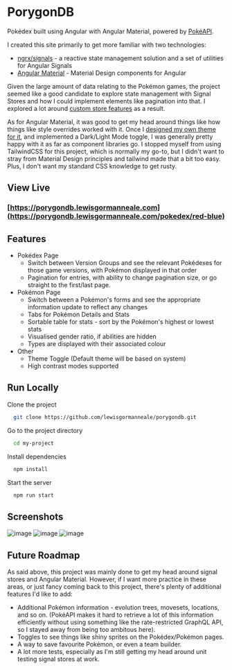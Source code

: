 # PorygonDB

Pokédex built using Angular with Angular Material, powered by [PokéAPI](https://pokeapi.co/).

I created this site primarily to get more familiar with two technologies:
- [ngrx/signals](https://ngrx.io/guide/signals) - a reactive state management solution and a set of utilities for Angular Signals
- [Angular Material](https://material.angular.io) - Material Design components for Angular

Given the large amount of data relating to the Pokémon games, the project seemed like a good candidate to explore state management with Signal Stores and how I could implement elements like pagination into that. I explored a lot around [custom store features](https://ngrx.io/guide/signals/signal-store/custom-store-features) as a result. 

As for Angular Material, it was good to get my head around things like how things like style overrides worked with it. Once I [designed my own theme for it](https://material-foundation.github.io/material-theme-builder/), and implemented a Dark/Light Mode toggle, I was generally pretty happy with it as far as component libraries go. I stopped myself from using TailwindCSS for this project, which is normally my go-to, but I didn't want to stray from Material Design principles and tailwind made that a bit too easy. Plus, I don't want my standard CSS knowledge to get rusty.


## View Live
### [https://porygondb.lewisgormanneale.com](https://porygondb.lewisgormanneale.com/pokedex/red-blue)

## Features

- Pokédex Page
    - Switch between Version Groups and see the relevant Pokédexes for those game versions, with Pokémon displayed in that order
    - Pagination for entries, with ability to change pagination size, or go straight to the first/last page.
- Pokémon Page
    - Switch between a Pokémon's forms and see the appropriate information update to reflect any changes
    - Tabs for Pokémon Details and Stats
    - Sortable table for stats - sort by the Pokémon's highest or lowest stats
    - Visualised gender ratio, if abilities are hidden
    - Types are displayed with their associated colour
- Other
    - Theme Toggle (Default theme will be based on system)
    - High contrast modes supported

## Run Locally

Clone the project

```bash
  git clone https://github.com/lewisgormanneale/porygondb.git
```

Go to the project directory

```bash
  cd my-project
```

Install dependencies

```bash
  npm install
```

Start the server

```bash
  npm run start
```

## Screenshots
![image](https://github.com/user-attachments/assets/dadf382e-d4d0-44a6-bb75-2a24bcc406cd)
![image](https://github.com/user-attachments/assets/bce689d1-4885-4d59-8933-7ac09cdf6f23)
![image](https://github.com/user-attachments/assets/a29f4c1a-ed9b-40d9-9049-ac7293714d58)

## Future Roadmap

As said above, this project was mainly done to get my head around signal stores and Angular Material. However, if I want more practice in these areas, or just fancy coming back to this project, there's plenty of additional features I'd like to add:
- Additional Pokémon information - evolution trees, movesets, locations, and so on. (PokéAPI makes it hard to retrieve a lot of this information efficiently without using something like the rate-restricted GraphQL API, so I stayed away from being too ambitous here).
- Toggles to see things like shiny sprites on the Pokédex/Pokémon pages.
- A way to save favourite Pokémon, or even a team builder.
- A lot more tests, especially as I'm still getting my head around unit testing signal stores at work.
